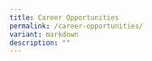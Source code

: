 ```yaml
---
title: Career Opportunities
permalink: /career-opportunities/
variant: markdown
description: ""
---
```

